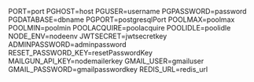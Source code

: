 PORT=port
PGHOST=host
PGUSER=username
PGPASSWORD=password
PGDATABASE=dbname
PGPORT=postgresqlPort
POOLMAX=poolmax
POOLMIN=poolmin
POOLACQUIRE=poolacquire
POOLIDLE=poolidle
NODE_ENV=nodeenv
JWTSECRET=jwtsecretkey
ADMINPASSWORD=adminpassword
RESET_PASSWORD_KEY=resetPasswordKey
MAILGUN_API_KEY=nodemailerkey
GMAIL_USER=gmailuser
GMAIL_PASSWORD=gmailpasswordkey
REDIS_URL=redis_url
